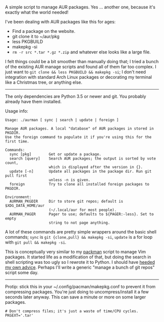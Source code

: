 A simple script to manage AUR packages. Yes ... another one, because it's
exactly what the world needed!

I've been dealing with AUR packages like this for ages:

- Find a package on the website.
- git clone it to ~/aur/pkg
- less PKGBUILD
- makepkg -si
- `rm -r src *.tar *.gz *.zip` and whatever else looks like a large file.

I felt things could be a bit smoother than manually doing that; I tried a bunch
of the existing AUR manage scripts and found all of them far too complex. I just
want to `git clone && less PKGBUILD && makepkg -si`; I don't need integration
with standard Arch Linux packages or decorating my terminal like a Christmas
tree, or anything else.

---

The only dependencies are Python 3.5 or newer and git. You probably already
have them installed.

Usage info:

    Usage: ./aurman [ sync | search | update | foreign ]

    Manage AUR packages. A local "database" of AUR packages in stored in PKGDIR.
    Use the foreign command to populate it if you're using this for the first time.

    Commands:
      sync [pkg]        Get or update a package.
      search [query]    Search AUR packages; the output is sorted by vote count,
                        which is displayed after the version in {}.
      update [-n]       Update all packages in the package dir. Run git pull first
                        unless -n is given.
      foreign           Try to clone all installed foreign packages to PKGDIR.

    Environment:
      AURMAN_PKGDIR     Dir to store git repos; default is $XDG_DATA_HOME/aur
                        (~/.local/aur for most people).
      AURMAN_PAGER      Pager to use; defaults to ${PAGER:-less}. Set to empty
                        string to not page anything.

A lot of these commands are pretty simple wrappers around the basic shell
commands; `sync` is `git {clone,pull} && makepkg -si`, `update` is a for loop
with `git pull && makepkg -si`.

This is conceptually very similar to my [packman][packman] script to manage Vim
packages. It started life as a modification of that, but doing the search in
shell scripting was too ugly so I rewrote it to Python. I should have [heeded my
own advice][shell]. Perhaps I'll write a generic "manage a bunch of git repos"
script some day.

---

Protip: stick this in your ~/.config/pacman/makepkg.conf to prevent it from
compressing packages. You're just doing to uncompress/install it a few seconds
later anyway. This can save a minute or more on some larger packages.

	# Don't compress files; it's just a waste of time/CPU cycles.
	PKGEXT='.tar'

[shell]: https://arp242.net/weblog/shell-scripting-trap.html
[packman]: https://github.com/Carpetsmoker/packman.vim
